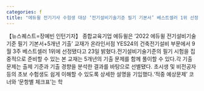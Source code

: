 ```yaml
---
categories: f
title: "에듀윌 전기기사 수험생 대상 ‘전기설비기술기준 필기 기본서’ 베스트셀러 1위 선정"
---
```

【뉴스퀘스트=장예빈 인턴기자】 종합교육기업 에듀윌은 ‘2022 에듀윌 전기설비기술기준 필기 기본서+5개년 기출’ 교재가 온라인서점 YES24의 건축전기설비 부문에서 9월 3주 베스트셀러 1위에 선정됐다고 23일 밝혔다.전기설비기술기준의 필기 시험을 집중적으로 준비할 수 있는 본 교재는 5개년의 기출 문제를 함께 풀이할 수 있다.각 기출 문제는 출제 기준과 기출 경향을 분석한 결과를 바탕으로 선별됐다. 초시생 및 비전공자 등의 초보 수험생도 쉽게 이해할 수 있도록 상세한 설명을 기입했다.‘적중 예상문제’ 코너와 ‘문항별 체크표’는 학